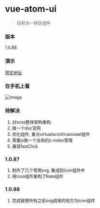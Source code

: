 # vue-atom-ui
> 玩积木一样玩组件

### 版本
1.0.88

### 演示
[预览地址](https://383514580.github.io/atom)

### 在手机上看
![image](https://user-images.githubusercontent.com/8264787/34904356-3395a8d2-f87f-11e7-85f4-7ae1a94fc587.png)


### 待解决
1. 对scss整体架构重构.
2. 做一个doc官网
3. 优化组件, 重点virtualscroll/carousel组件
4. 需要js做一个全局的z-index管理
5. 兼容fastClick

### 1.0.87
1. 制作了几个常用svg, 集成到Icon组件中
2. 用Icon组件重构了Rate组件


### 1.0.88
1. 完成替换所有之前svg调用的地方为Icon组件
